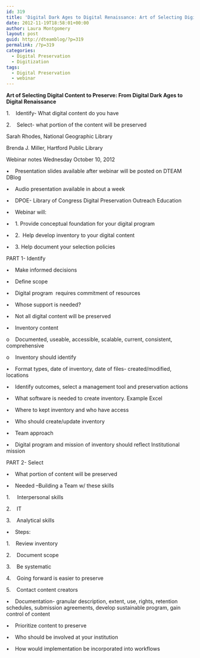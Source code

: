 ```yaml
---
id: 319
title: 'Digital Dark Ages to Digital Renaissance: Art of Selecting Digital Content to Preserve webinar notes'
date: 2012-11-19T18:58:01+00:00
author: Laura Montgomery
layout: post
guid: http://dteamblog/?p=319
permalink: /?p=319
categories:
  - Digital Preservation
  - Digitization
tags:
  - Digital Preservation
  - webinar
---
```

**Art of Selecting Digital Content to Preserve: From Digital Dark Ages to Digital Renaissance**
  
1.    Identify- What digital content do you have
  
2.    Select- what portion of the content will be preserved
  
Sarah Rhodes, National Geographic Library
  
Brenda J. Miller, Hartford Public Library
  
Webinar notes Wednesday October 10, 2012

•    Presentation slides available after webinar will be posted on DTEAM DBlog
  
•    Audio presentation available in about a week

•    DPOE- Library of Congress Digital Preservation Outreach Education

•    Webinar will:
  
•    1. Provide conceptual foundation for your digital program
  
•    2.  Help develop inventory to your digital content
  
•    3. Help document your selection policies
  
<!--more-->


  
PART 1- Identify
  
•    Make informed decisions
  
•    Define scope
  
•    Digital program  requires commitment of resources
  
•    Whose support is needed?
  
•    Not all digital content will be preserved
  
•    Inventory content
  
o    Documented, useable, accessible, scalable, current, consistent, comprehensive
  
o    Inventory should identify
  
•    Format types, date of inventory, date of files- created/modified, locations
  
•    Identify outcomes, select a management tool and preservation actions
  
•    What software is needed to create inventory. Example Excel
  
•    Where to kept inventory and who have access
  
•    Who should create/update inventory
  
•    Team approach
  
•    Digital program and mission of inventory should reflect Institutional mission

PART 2- Select
  
•    What portion of content will be preserved
  
•    Needed –Building a Team w/ these skills
  
1.     Interpersonal skills
  
2.    IT
  
3.    Analytical skills
  
•    Steps:
  
1.    Review inventory
  
2.    Document scope
  
3.    Be systematic
  
4.    Going forward is easier to preserve
  
5.    Contact content creators
  
•    Documentation- granular description, extent, use, rights, retention schedules, submission agreements, develop sustainable program, gain control of content
  
•    Prioritize content to preserve
  
•    Who should be involved at your institution
  
•    How would implementation be incorporated into workflows

&nbsp;